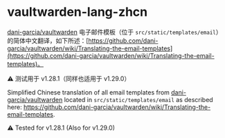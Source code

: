 # vaultwarden-lang-zhcn

[dani-garcia/vaultwarden](https://github.com/dani-garcia/vaultwarden) 电子邮件模板（位于 `src/static/templates/email`）的简体中文翻译，如下所述：[https://github.com/dani-garcia/vaultwarden/wiki/Translating-the-email-templates](https://github.com/dani-garcia/vaultwarden/wiki/Translating-the-email-templates)。

⚠️ 测试用于 v1.28.1（同样也适用于 v1.29.0）

Simplified Chinese translation of all email templates from [dani-garcia/vaultwarden](https://github.com/dani-garcia/vaultwarden) located in `src/static/templates/email` as described here: https://github.com/dani-garcia/vaultwarden/wiki/Translating-the-email-templates.

⚠️ Tested for v1.28.1 (Also for v1.29.0)
